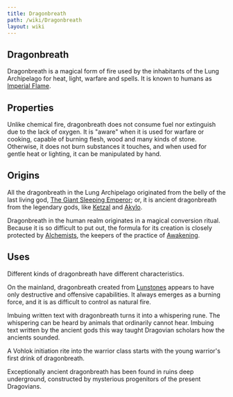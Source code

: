 ```yaml
---
title: Dragonbreath
path: /wiki/Dragonbreath
layout: wiki
---
```


## Dragonbreath

Dragonbreath is a magical form of fire used by the inhabitants of the
Lung Archipelago for heat, light, warfare and spells. It is known to
humans as [Imperial Flame](/wiki/Dragonbreath "wikilink").

Properties
----------

Unlike chemical fire, dragonbreath does not consume fuel nor extinguish
due to the lack of oxygen. It is "aware" when it is used for warfare or
cooking, capable of burning flesh, wood and many kinds of stone.
Otherwise, it does not burn substances it touches, and when used for
gentle heat or lighting, it can be manipulated by hand.

Origins
-------

All the dragonbreath in the Lung Archipelago originated from the belly
of the last living god, [The Giant Sleeping
Emperor](/wiki/The_Emperor "wikilink"); or, it is ancient dragonbreath from
the legendary gods, like [Ketzal](/wiki/Ketzal "wikilink") and
[Akylo](/wiki/Akylo "wikilink").

Dragonbreath in the human realm originates in a magical conversion
ritual. Because it is so difficult to put out, the formula for its
creation is closely protected by [Alchemists](/wiki/Alchemists "wikilink"),
the keepers of the practice of [Awakening](/wiki/Awakening "wikilink").

Uses
----

Different kinds of dragonbreath have different characteristics.

On the mainland, dragonbreath created from
[Lunstones](/wiki/Lunstone "wikilink") appears to have only destructive and
offensive capabilities. It always emerges as a burning force, and it is
as difficult to control as natural fire.

Imbuing written text with dragonbreath turns it into a whispering rune.
The whispering can be heard by animals that ordinarily cannot hear.
Imbuing text written by the ancient gods this way taught Dragovian
scholars how the ancients sounded.

A Vohlok initiation rite into the warrior class starts with the young
warrior's first drink of dragonbreath.

Exceptionally ancient dragonbreath has been found in ruins deep
underground, constructed by mysterious progenitors of the present
Dragovians.
